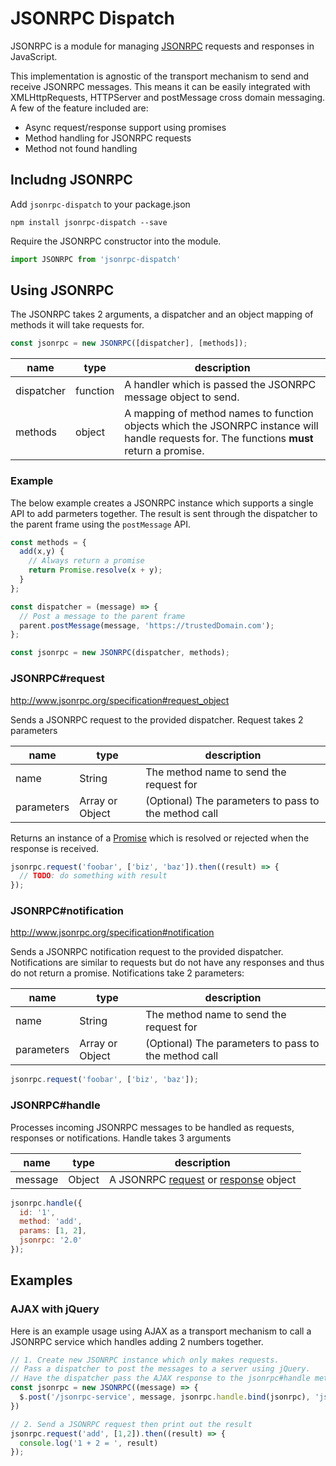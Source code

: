 # JSONRPC Dispatch

JSONRPC is a module for managing [JSONRPC](http://json-rpc.org) requests and
responses in JavaScript.

This implementation is agnostic of the transport mechanism to send and receive JSONRPC
messages.  This means it can be easily integrated with XMLHttpRequests, HTTPServer and postMessage cross domain messaging. A few of the feature included are:

* Async request/response support using promises
* Method handling for JSONRPC requests
* Method not found handling

## Includng JSONRPC

Add `jsonrpc-dispatch` to your package.json

```
npm install jsonrpc-dispatch --save
```

Require the JSONRPC constructor into the module.

```js
import JSONRPC from 'jsonrpc-dispatch'
```
## Using JSONRPC

The JSONRPC takes 2 arguments, a dispatcher and an object mapping of
methods it will take requests for.


```js
const jsonrpc = new JSONRPC([dispatcher], [methods]);
```

| name | type |  description |
| ---  | ---   | ---         |
| dispatcher | function | A handler which is passed the JSONRPC message object to send. |
| methods | object | A mapping of method names to function objects which the JSONRPC instance will handle requests for. The functions **must** return a promise. |

### Example
The below example creates a JSONRPC instance which supports a single API to add parmeters together. The result is sent through the dispatcher to the parent frame using the `postMessage` API.

```js
const methods = {
  add(x,y) {
    // Always return a promise
    return Promise.resolve(x + y);
  }
};

const dispatcher = (message) => {
  // Post a message to the parent frame
  parent.postMessage(message, 'https://trustedDomain.com');
};

const jsonrpc = new JSONRPC(dispatcher, methods);
```

### JSONRPC#request
http://www.jsonrpc.org/specification#request_object

Sends a JSONRPC request to the provided dispatcher. Request takes 2 parameters


| name | type |  description |
| ---  | ---   | ---         |
| name | String | The method name to send the request for |
| parameters | Array or Object |  (Optional) The parameters to pass to the method call |

Returns an instance of a [Promise](https://developer.mozilla.org/en-US/docs/Web/JavaScript/Reference/Global_Objects/Promise) which is resolved or rejected when the response is received.

```js
jsonrpc.request('foobar', ['biz', 'baz']).then((result) => {
  // TODO: do something with result
});
```


### JSONRPC#notification
http://www.jsonrpc.org/specification#notification

Sends a JSONRPC notification request to the provided dispatcher.
Notifications are similar to requests but do not have any responses and thus do not return a promise. Notifications take 2 parameters:


| name | type |  description |
| ---  | ---   | ---         |
| name | String | The method name to send the request for |
| parameters | Array or Object |  (Optional) The parameters to pass to the method call |

```js
jsonrpc.request('foobar', ['biz', 'baz']);
```



### JSONRPC#handle

Processes incoming JSONRPC messages to be handled as requests, responses or notifications. Handle takes 3 arguments

| name | type |  description |
| ---  | ---   | ---         |
| message | Object | A JSONRPC [request](http://www.jsonrpc.org/specification#request_object) or [response](http://www.jsonrpc.org/specification#response_object) object |


```js
jsonrpc.handle({
  id: '1',
  method: 'add',
  params: [1, 2],
  jsonrpc: '2.0'
});

```

## Examples

### AJAX with jQuery

Here is an example usage using AJAX as a transport mechanism to call a JSONRPC service which handles adding 2 numbers together.

```js
// 1. Create new JSONRPC instance which only makes requests.
// Pass a dispatcher to post the messages to a server using jQuery.
// Have the dispatcher pass the AJAX response to the jsonrpc#handle method.
const jsonrpc = new JSONRPC((message) => {
  $.post('/jsonrpc-service', message, jsonrpc.handle.bind(jsonrpc), 'json')
})

// 2. Send a JSONRPC request then print out the result
jsonrpc.request('add', [1,2]).then((result) => {
  console.log('1 + 2 = ', result)
});
```
